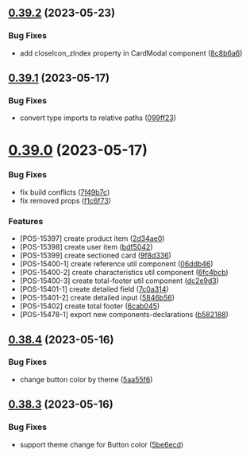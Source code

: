 ## [0.39.2](https://github.com/idbi/components/compare/v0.39.1...v0.39.2) (2023-05-23)


### Bug Fixes

* add closeIcon_zIndex property in CardModal component ([8c8b6a6](https://github.com/idbi/components/commit/8c8b6a6254a757ab0d1696bcec4dd5ff94a17725))



## [0.39.1](https://github.com/idbi/components/compare/v0.39.0...v0.39.1) (2023-05-17)


### Bug Fixes

* convert type imports to relative paths ([099ff23](https://github.com/idbi/components/commit/099ff237ae6f85b80320431b47965d272591f746))



# [0.39.0](https://github.com/idbi/components/compare/v0.38.4...v0.39.0) (2023-05-17)


### Bug Fixes

* fix build conflicts ([7f49b7c](https://github.com/idbi/components/commit/7f49b7c921230d3d35e00cdd82d7b67d7f797646))
* fix removed props ([f1c6f73](https://github.com/idbi/components/commit/f1c6f7384d80b9e36035494587ca32ff631b822d))


### Features

* [POS-15397] create product item ([2d34ae0](https://github.com/idbi/components/commit/2d34ae0198275c2387a33e70c2f2c7b9e4619bac))
* [POS-15398] create user item ([bdf5042](https://github.com/idbi/components/commit/bdf504258d90ba4ba5b5c2f1940d25845f8e0842))
* [POS-15399] create sectioned card ([9f8d336](https://github.com/idbi/components/commit/9f8d33655fc142f321f168949b4fad10400f46ef))
* [POS-15400-1] create reference util component ([06ddb46](https://github.com/idbi/components/commit/06ddb4659ca9f745b5c69afccd32ee31f16e764e))
* [POS-15400-2] create characteristics util component ([6fc4bcb](https://github.com/idbi/components/commit/6fc4bcbcabfaa648c06f4a37d4da270f140927d1))
* [POS-15400-3] create total-footer util component ([dc2e9d3](https://github.com/idbi/components/commit/dc2e9d3f7fb42136f08355edb2f68400007d0198))
* [POS-15401-1] create detailed field ([7c0a314](https://github.com/idbi/components/commit/7c0a3141901e99dc1e2167a816315d7ab5f8e86c))
* [POS-15401-2] create detailed input ([5846b56](https://github.com/idbi/components/commit/5846b56a6d990933e0c415add023fc3b85c64264))
* [POS-15402] create total footer ([6cab045](https://github.com/idbi/components/commit/6cab045899008db7cd5acfae8df0782cf11ca0e1))
* [POS-15478-1] export new components-declarations ([b582188](https://github.com/idbi/components/commit/b58218872038862b94e298a3828bf1f97bb2dba7))



## [0.38.4](https://github.com/idbi/components/compare/v0.38.3...v0.38.4) (2023-05-16)


### Bug Fixes

* change button color by theme ([5aa55f6](https://github.com/idbi/components/commit/5aa55f65f8c09f640ee2effd0b740d6477a39f97))



## [0.38.3](https://github.com/idbi/components/compare/v0.38.2...v0.38.3) (2023-05-16)


### Bug Fixes

* support theme change for Button color ([5be6ecd](https://github.com/idbi/components/commit/5be6ecd4bf12be653f41bbd3b9be40564e7852df))



